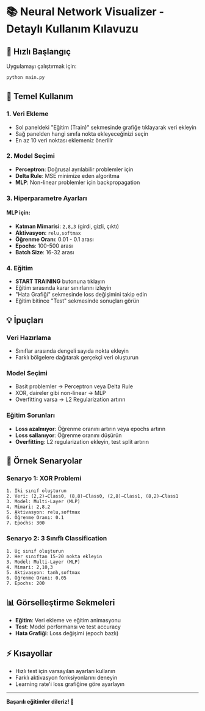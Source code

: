 # 📚 Neural Network Visualizer - Detaylı Kullanım Kılavuzu

## 🚀 Hızlı Başlangıç

Uygulamayı çalıştırmak için:
```bash
python main.py
```

## 🎯 Temel Kullanım

### 1. Veri Ekleme
- Sol paneldeki "Eğitim (Train)" sekmesinde grafiğe tıklayarak veri ekleyin
- Sağ panelden hangi sınıfa nokta ekleyeceğinizi seçin
- En az 10 veri noktası eklemeniz önerilir

### 2. Model Seçimi
- **Perceptron**: Doğrusal ayrılabilir problemler için
- **Delta Rule**: MSE minimize eden algoritma
- **MLP**: Non-linear problemler için backpropagation

### 3. Hiperparametre Ayarları

#### MLP için:
- **Katman Mimarisi**: `2,8,3` (girdi, gizli, çıktı)
- **Aktivasyon**: `relu,softmax`
- **Öğrenme Oranı**: 0.01 - 0.1 arası
- **Epochs**: 100-500 arası
- **Batch Size**: 16-32 arası

### 4. Eğitim
- **START TRAINING** butonuna tıklayın
- Eğitim sırasında karar sınırlarını izleyin
- "Hata Grafiği" sekmesinde loss değişimini takip edin
- Eğitim bitince "Test" sekmesinde sonuçları görün

## 💡 İpuçları

### Veri Hazırlama
- Sınıflar arasında dengeli sayıda nokta ekleyin
- Farklı bölgelere dağıtarak gerçekçi veri oluşturun

### Model Seçimi
- Basit problemler → Perceptron veya Delta Rule
- XOR, daireler gibi non-linear → MLP
- Overfitting varsa → L2 Regularization artırın

### Eğitim Sorunları
- **Loss azalmıyor**: Öğrenme oranını artırın veya epochs artırın
- **Loss sallanıyor**: Öğrenme oranını düşürün
- **Overfitting**: L2 regularization ekleyin, test split artırın

## 🔧 Örnek Senaryolar

### Senaryo 1: XOR Problemi
```
1. İki sınıf oluşturun
2. Veri: (2,2)→Class0, (8,8)→Class0, (2,8)→Class1, (8,2)→Class1
3. Model: Multi-Layer (MLP)
4. Mimari: 2,8,2
5. Aktivasyon: relu,softmax
6. Öğrenme Oranı: 0.1
7. Epochs: 300
```

### Senaryo 2: 3 Sınıflı Classification
```
1. Üç sınıf oluşturun
2. Her sınıftan 15-20 nokta ekleyin
3. Model: Multi-Layer (MLP)
4. Mimari: 2,10,3
5. Aktivasyon: tanh,softmax
6. Öğrenme Oranı: 0.05
7. Epochs: 200
```

## 📊 Görselleştirme Sekmeleri

- **Eğitim**: Veri ekleme ve eğitim animasyonu
- **Test**: Model performansı ve test accuracy
- **Hata Grafiği**: Loss değişimi (epoch bazlı)

## ⚡ Kısayollar

- Hızlı test için varsayılan ayarları kullanın
- Farklı aktivasyon fonksiyonlarını deneyin
- Learning rate'i loss grafiğine göre ayarlayın

---

**Başarılı eğitimler dileriz! 🚀**
